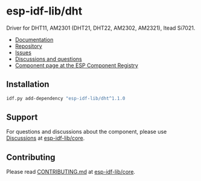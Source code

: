 # esp-idf-lib/dht

Driver for DHT11, AM2301 (DHT21, DHT22, AM2302, AM2321), Itead Si7021.

* [Documentation](https://esp-idf-lib.github.io/dht/)
* [Repository](https://github.com/esp-idf-lib/dht)
* [Issues](https://github.com/esp-idf-lib/dht/issues)
* [Discussions and questions](https://github.com/esp-idf-lib/core/discussions)
* [Component page at the ESP Component Registry](https://components.espressif.com/components/esp-idf-lib/dht)

## Installation

```sh
idf.py add-dependency "esp-idf-lib/dht^1.1.0
```

## Support

For questions and discussions about the component, please use
[Discussions](https://github.com/esp-idf-lib/core/discussions)
at [esp-idf-lib/core](https://github.com/esp-idf-lib/core).

## Contributing

Please read [CONTRIBUTING.md](https://github.com/esp-idf-lib/core/blob/main/CONTRIBUTING.md)
at [esp-idf-lib/core](https://github.com/esp-idf-lib/core).
